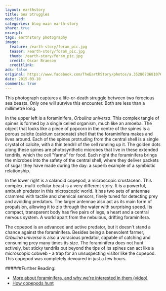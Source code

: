 ```yaml
---
layout: earthstory
title: Sea Struggles
modified:
categories: blog main earth-story
share: true
excerpt:
tags: earthstory photography
image:
  feature: /earth-story/foram_pic.jpg
  teaser: /earth-story/foram_pic.jpg
  thumb: /earth-story/foram_pic.jpg
  credit: Oscar Branson
  creditlink:
ads: false
original: https://www.facebook.com/TheEarthStory/photos/a.352867368107647.80532.352857924775258/843027765758269/?type=1
date: 2015-03-10
comments: true
---
```


This photograph captures a life-or-death struggle between two ferocious sea beasts. Only one will survive this encounter. Both are less than a millimetre long.

In the upper left is a foraminifera, *Orbulina universa*. This complex tangle of spines is formed by a single celled organism, much like an amoeba. The object that looks like a piece of popcorn in the centre of the spines is a porous calcite (calcium carbonate) shell that the foraminifera makes and lives around. Each of the spines protruding from the central shell is a single crystal of calcite, with a thin tendril of the cell running up it. The golden dots along these spines are photosynthetic microbes that live in these extended tendrils, which the cell "farms" for food. Each night the foraminifera brings the microbes into the safety of the central shell, where they deliver packets of sugar they have made during the day: a superb example of a symbiotic relationship.

In the lower right is a calanoid copepod, a microscopic crustacean. This complex, multi-cellular beast is a very different story. It is a powerful, ambush predator in this microscopic world. It has two sets of antennae crammed with tactile and chemical sensors, finely tuned for detecting prey and avoiding predators. The larger antennae also act as its main form of propulsion, allowing it to zip through the water with surprising speed. Its compact, transparent body has five pairs of legs, a heart and a central nervous system. A world apart from the nebulous, drifting foraminifera.

The copepod is an advanced and active predator, but it doesn't stand a chance against the foraminifera. Besides being a benevolent farmer, *Orbulina universa* is also a voracious predator, capable of catching and consuming prey many times its size. The foraminifera does not hunt actively, but sticky tendrils out beyond the tips of its spines can act like a microscopic cobweb - a trap for an unsuspecting visitor like the copepod. This copepod was completely devoured in just a few hours.

######Further Reading:
* [More about foraminifera, and why we're interested in them (video)](http://goo.gl/gufXtH)
* [How copepods hunt](http://goo.gl/WoIoDy)
